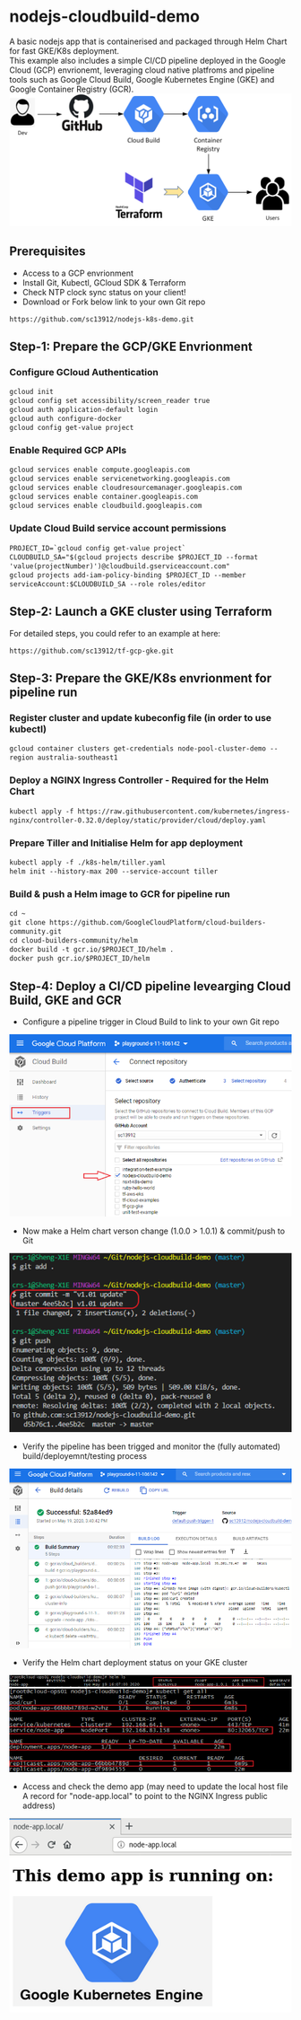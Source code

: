 # nodejs-cloudbuild-demo
A basic nodejs app that is containerised and packaged through Helm Chart for fast GKE/K8s deployment.  
This example also includes a simple CI/CD pipeline deployed in the Google Cloud (GCP) envrionemt, leveraging cloud native platfroms and pipeline tools such as Google Cloud Build, Google Kubernetes Engine (GKE) and Google Container Registry (GCR).
<img src="images/cloudbuild-gke.png" width = "800">


## Prerequisites
* Access to a GCP envrionment
* Install Git, Kubectl, GCloud SDK & Terraform
* Check NTP clock sync status on your client!
* Download or Fork below link to your own Git repo
```
https://github.com/sc13912/nodejs-k8s-demo.git
```


## Step-1: Prepare the GCP/GKE Envrionment
### Configure GCloud Authentication
```
gcloud init
gcloud config set accessibility/screen_reader true
gcloud auth application-default login
gcloud auth configure-docker
gcloud config get-value project
```

### Enable Required GCP APIs
```
gcloud services enable compute.googleapis.com
gcloud services enable servicenetworking.googleapis.com
gcloud services enable cloudresourcemanager.googleapis.com
gcloud services enable container.googleapis.com
gcloud services enable cloudbuild.googleapis.com
```

### Update Cloud Build service account permissions
```
PROJECT_ID=`gcloud config get-value project`
CLOUDBUILD_SA="$(gcloud projects describe $PROJECT_ID --format 'value(projectNumber)')@cloudbuild.gserviceaccount.com"
gcloud projects add-iam-policy-binding $PROJECT_ID --member serviceAccount:$CLOUDBUILD_SA --role roles/editor
```


## Step-2: Launch a GKE cluster using Terraform
For detailed steps, you could refer to an example at here:
```
https://github.com/sc13912/tf-gcp-gke.git
```


## Step-3: Prepare the GKE/K8s envrionment for pipeline run
### Register cluster and update kubeconfig file (in order to use kubectl)
``` 
gcloud container clusters get-credentials node-pool-cluster-demo --region australia-southeast1
``` 

### Deploy a NGINX Ingress Controller - Required for the Helm Chart
```
kubectl apply -f https://raw.githubusercontent.com/kubernetes/ingress-nginx/controller-0.32.0/deploy/static/provider/cloud/deploy.yaml  
```

### Prepare Tiller and Initialise Helm for app deployment 
```
kubectl apply -f ./k8s-helm/tiller.yaml
helm init --history-max 200 --service-account tiller
```

### Build & push a Helm image to GCR for pipeline run
```
cd ~
git clone https://github.com/GoogleCloudPlatform/cloud-builders-community.git
cd cloud-builders-community/helm
docker build -t gcr.io/$PROJECT_ID/helm .
docker push gcr.io/$PROJECT_ID/helm
```

## Step-4: Deploy a CI/CD pipeline levearging Cloud Build, GKE and GCR
* Configure a pipeline trigger in Cloud Build to link to your own Git repo
<img src="images/ci-trigger.png">

* Now make a Helm chart verson change (1.0.0 > 1.0.1) & commit/push to Git
<img src="images/git-push.png">

* Verify the pipeline has been trigged and monitor the (fully automated) build/deployemnt/testing process
<img src="images/pipeline.png">

* Verify the Helm chart deployment status on your GKE cluster
<img src="images/helm.png">
<img src="images/kube.png">

* Access and check the demo app (may need to update the local host file A record for "node-app.local" to point to the NGINX Ingress public address)
<img src="images/node-app.png">